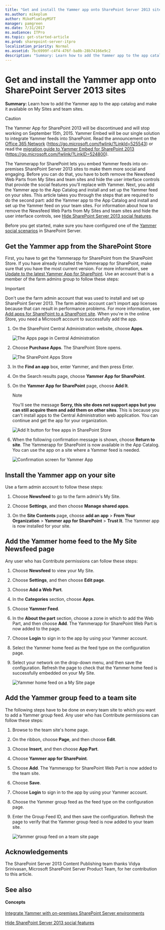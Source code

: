 ```yaml
---
title: "Get and install the Yammer app onto SharePoint Server 2013 sites"
ms.author: mikeplum
author: MikePlumleyMSFT
manager: pamgreen
ms.date: 7/31/2017
ms.audience: ITPro
ms.topic: get-started-article
ms.prod: sharepoint-server-itpro
localization_priority: Normal
ms.assetid: 7bc6999f-c4f4-476f-ba0b-28b74166e9c2
description: "Summary: Learn how to add the Yammer app to the app catalog and make it available on My Sites and team sites."
---
```


# Get and install the Yammer app onto SharePoint Server 2013 sites

 **Summary:** Learn how to add the Yammer app to the app catalog and make it available on My Sites and team sites. 
  
> [!CAUTION]
> The Yammer App for SharePoint 2013 will be discontinued and will stop working on September 15th, 2015. Yammer Embed will be our single solution to integrate Yammer feeds into SharePoint. Read the announcement on the [Office 365 Network](https://go.microsoft.com/fwlink/?LinkId=525543) (https://go.microsoft.com/fwlink/?LinkId=525543) or read the [migration guide to Yammer Embed for SharePoint 2013](https://go.microsoft.com/fwlink/?LinkID=524800) (https://go.microsoft.com/fwlink/?LinkID=524800). 
  
The Yammerapp for SharePoint lets you embed Yammer feeds into on-premises SharePoint Server 2013 sites to make them more social and engaging. Before you can do that, you have to both remove the Newsfeed Web Parts from My Sites and team sites and hide the user interface controls that provide the social features you'll replace with Yammer. Next, you add the Yammer app to the App Catalog and install and set up the Yammer feed on your sites. This article takes you through the steps that are required to do the second part: add the Yammer app to the App Catalog and install and set up the Yammer feed on your team sites. For information about how to remove the Newsfeed Web Parts from My Sites and team sites and hide the user interface controls, see [Hide SharePoint Server 2013 social features](hide-sharepoint-server-2013-social-features.md).
  
Before you get started, make sure you have configured one of the [Yammer social scenarios](social-scenarios-with-yammer-and-sharepoint-server.md) in SharePoint Server. 
  
  
## Get the Yammer app from the SharePoint Store
<a name="proc1"> </a>

First, you have to get the Yammerapp for SharePoint from the SharePoint Store. If you have already installed the Yammerapp for SharePoint, make sure that you have the most current version. For more information, see [Update to the latest Yammer App for SharePoint](https://go.microsoft.com/fwlink/?LinkId=395077). Use an account that is a member of the farm admins group to follow these steps:
  
> [!IMPORTANT]
> Don't use the farm admin account that was used to install and set up SharePoint Server 2013. The farm admin account can't import app licenses because that can result in performance problems. For more information, see [Add apps for SharePoint to a SharePoint site](add-apps-for-sharepoint-to-a-sharepoint-site.md). When you're in the online Store, you need a Microsoft account to successfully add the app. 
  
1. On the SharePoint Central Administration website, choose **Apps**.
    
     ![The Apps page in Central Administration](../media/SharePointCentralAdministrationApps.GIF)
  
2. Choose **Purchase Apps**. The SharePoint Store opens.
    
     ![The SharePoint Apps Store](../media/SharePointStore.GIF)
  
3. In the **Find an app** box, enter Yammer, and then press Enter.
    
4. On the Search results page, choose **Yammer App for SharePoint**.
    
5. On the **Yammer App for SharePoint** page, choose **Add It**.
    
    > [!NOTE]
    > You'll see the message **Sorry, this site does not support apps but you can still acquire them and add them on other sites**. This is because you can't install apps to the Central Administration web application. You can continue and get the app for your organization. 
  
     ![Add It button for free apps in SharePoint Store](../media/FreeAddIt.GIF)
  
6. When the following confirmation message is shown, choose **Return to site**. The Yammerapp for SharePoint is now available in the App Catalog. You can use the app on a site where a Yammer feed is needed.
    
     ![Confirmation screen for Yammer App](../media/YammerAppforSharePointconfirmation.GIF)
  
## Install the Yammer app on your site
<a name="proc2"> </a>

Use a farm admin account to follow these steps:
  
1. Choose **Newsfeed** to go to the farm admin's My Site. 
    
2. Choose **Settings**, and then choose **Manage shared apps**.
    
3. On the **Site Contents** page, choose **add an app** > **From Your Organization** > **Yammer app for SharePoint** > **Trust It**. The Yammer app is now installed for your site.
    
## Add the Yammer home feed to the My Site Newsfeed page
<a name="proc3"> </a>

Any user who has Contribute permissions can follow these steps:
  
1. Choose **Newsfeed** to view your My Site. 
    
2. Choose **Settings**, and then choose **Edit page**.
    
3. Choose **Add a Web Part**.
    
4. In the **Categories** section, choose **Apps**.
    
5. Choose **Yammer Feed**.
    
6. In the **About the part** section, choose a zone in which to add the Web Part, and then choose **Add**. The Yammerapp for SharePoint Web Part is now added to the page.
    
7. Choose **Login** to sign in to the app by using your Yammer account. 
    
8. Select the Yammer home feed as the feed type on the configuration page.
    
9. Select your network on the drop-down menu, and then save the configuration. Refresh the page to check that the Yammer home feed is successfully embedded on your My Site.
    
     ![Yammer home feed on a My Site page](../media/Yammerhomefeed.gif)
  
## Add the Yammer group feed to a team site
<a name="proc4"> </a>

The following steps have to be done on every team site to which you want to add a Yammer group feed. Any user who has Contribute permissions can follow these steps:
  
1. Browse to the team site's home page.
    
2. On the ribbon, choose **Page**, and then choose **Edit**.
    
3. Choose **Insert**, and then choose **App Part**.
    
4. Choose **Yammer app for SharePoint**.
    
5. Choose **Add**. The Yammerapp for SharePoint Web Part is now added to the team site.
    
6. Choose **Save**.
    
7. Choose **Login** to sign in to the app by using your Yammer account. 
    
8. Choose the Yammer group feed as the feed type on the configuration page.
    
9. Enter the Group Feed ID, and then save the configuration. Refresh the page to verify that the Yammer group feed is now added to your team site.
    
     ![Yammer group feed on a team site page](../media/YammerGroupFeed.GIF)
  
## Acknowledgements
<a name="proc4"> </a>

The SharePoint Server 2013 Content Publishing team thanks Vidya Srinivasan, Microsoft SharePoint Server Product Team, for her contribution to this article.
  
## See also
<a name="proc4"> </a>

#### Concepts

[Integrate Yammer with on-premises SharePoint Server environments](integrate-yammer-with-on-premises-sharepoint-server-environments.md)
  
[Hide SharePoint Server 2013 social features](hide-sharepoint-server-2013-social-features.md)


